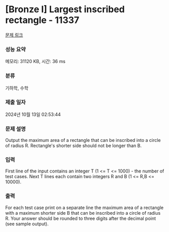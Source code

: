 # [Bronze I] Largest inscribed rectangle - 11337 

[문제 링크](https://www.acmicpc.net/problem/11337) 

### 성능 요약

메모리: 31120 KB, 시간: 36 ms

### 분류

기하학, 수학

### 제출 일자

2024년 10월 13일 02:53:44

### 문제 설명

<p>Output the maximum area of a rectangle that can be inscribed into a circle of radius R. Rectangle's shorter side should not be longer than B.</p>

### 입력 

 <p>First line of the input contains an integer T (1 <= T <= 1000) - the number of test cases. Next T lines each contain two integers R and B (1 <= R,B <= 10000).</p>

### 출력 

 <p>For each test case print on a separate line the maximum area of a rectangle with a maximum shorter side B that can be inscribed into a circle of radius R. Your answer should be rounded to three digits after the decimal point (see sample output).</p>

